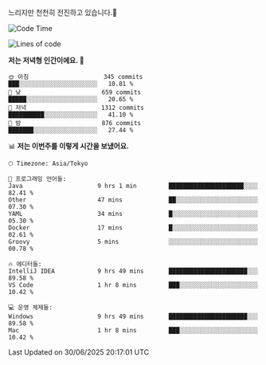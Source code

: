느리지만 천천히 전진하고 있습니다.🐢

<!--START_SECTION:waka-->
![Code Time](http://img.shields.io/badge/Code%20Time-1%2C622%20hrs%2050%20mins-blue)

![Lines of code](https://img.shields.io/badge/%EC%A0%80%EB%8A%94%20%EC%97%AC%ED%83%9C%EA%B9%8C%EC%A7%80%20-923.1%20thousand%20%EC%A4%84%EC%9D%98%20%EC%BD%94%EB%93%9C%EB%A5%BC%20%EC%9E%91%EC%84%B1%ED%96%88%EC%96%B4%EC%9A%94.-blue)

**저는 저녁형 인간이에요. 🦉** 

```text
🌞 아침                     345 commits         ███░░░░░░░░░░░░░░░░░░░░░░   10.81 % 
🌆 낮　                     659 commits         █████░░░░░░░░░░░░░░░░░░░░   20.65 % 
🌃 저녁                     1312 commits        ██████████░░░░░░░░░░░░░░░   41.10 % 
🌙 밤　                     876 commits         ███████░░░░░░░░░░░░░░░░░░   27.44 % 
```


📊 **저는 이번주를 이렇게 시간을 보냈어요.** 

```text
🕑︎ Timezone: Asia/Tokyo

💬 프로그래밍 언어들: 
Java                     9 hrs 1 min         █████████████████████░░░░   82.41 % 
Other                    47 mins             ██░░░░░░░░░░░░░░░░░░░░░░░   07.30 % 
YAML                     34 mins             █░░░░░░░░░░░░░░░░░░░░░░░░   05.30 % 
Docker                   17 mins             █░░░░░░░░░░░░░░░░░░░░░░░░   02.61 % 
Groovy                   5 mins              ░░░░░░░░░░░░░░░░░░░░░░░░░   00.78 % 

🔥 에디터들: 
IntelliJ IDEA            9 hrs 49 mins       ██████████████████████░░░   89.58 % 
VS Code                  1 hr 8 mins         ███░░░░░░░░░░░░░░░░░░░░░░   10.42 % 

💻 운영 체제들: 
Windows                  9 hrs 49 mins       ██████████████████████░░░   89.58 % 
Mac                      1 hr 8 mins         ███░░░░░░░░░░░░░░░░░░░░░░   10.42 % 
```


 Last Updated on 30/06/2025 20:17:01 UTC
<!--END_SECTION:waka-->
